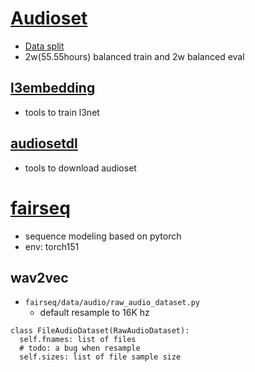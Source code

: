 # [Audioset](https://research.google.com/audioset/index.html)
* [Data split](https://research.google.com/audioset/download.html)
* 2w(55.55hours) balanced train and 2w balanced eval

## [l3embedding](https://github.com/marl/l3embedding)
* tools to train l3net

## [audiosetdl](https://github.com/marl/audiosetdl)
* tools to download audioset

# [fairseq](https://github.com/pytorch/fairseq)
* sequence modeling based on pytorch
* env: torch151
## wav2vec
* `fairseq/data/audio/raw_audio_dataset.py`
  * default resample to 16K hz
```
class FileAudioDataset(RawAudioDataset):
  self.fnames: list of files
  # todo: a bug when resample
  self.sizes: list of file sample size
```
